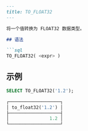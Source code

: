 ```markdown
---
title: TO_FLOAT32
---

将一个值转换为 FLOAT32 数据类型。

## 语法

```sql
TO_FLOAT32( <expr> )
```

## 示例

```sql
SELECT TO_FLOAT32('1.2');

┌───────────────────┐
│ to_float32('1.2') │
├───────────────────┤
│               1.2 │
└───────────────────┘
```
```